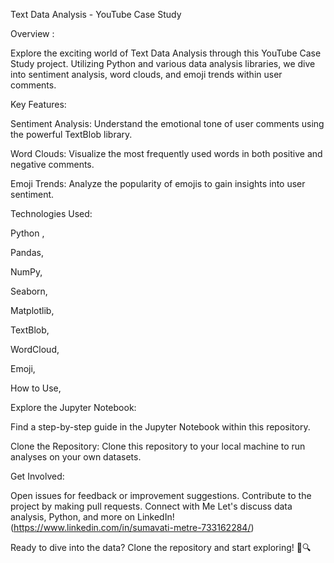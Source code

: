 Text Data Analysis - YouTube Case Study

Overview :  

Explore the exciting world of Text Data Analysis through this YouTube Case Study project. Utilizing Python and various data analysis libraries, we dive into sentiment analysis, word clouds, and emoji trends within user comments.


Key Features:

Sentiment Analysis: Understand the emotional tone of user comments using the powerful TextBlob library.

Word Clouds: Visualize the most frequently used words in both positive and negative comments.

Emoji Trends: Analyze the popularity of emojis to gain insights into user sentiment.

Technologies Used: 

Python ,

Pandas,

NumPy,

Seaborn,

Matplotlib,

TextBlob,

WordCloud,

Emoji,

How to Use, 

Explore the Jupyter Notebook:

Find a step-by-step guide in the Jupyter Notebook within this repository.

Clone the Repository:
Clone this repository to your local machine to run analyses on your own datasets.

Get Involved:

Open issues for feedback or improvement suggestions.
Contribute to the project by making pull requests.
Connect with Me
Let's discuss data analysis, Python, and more on LinkedIn!(https://www.linkedin.com/in/sumavati-metre-733162284/)

Ready to dive into the data? Clone the repository and start exploring! 🚀🔍
